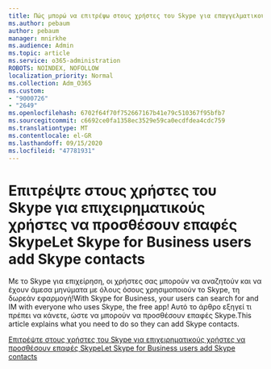 ```yaml
---
title: Πώς μπορώ να επιτρέψω στους χρήστες του Skype για επαγγελματικούς λόγους να επικοινωνούν με τους χρήστες του Skype
ms.author: pebaum
author: pebaum
manager: mnirkhe
ms.audience: Admin
ms.topic: article
ms.service: o365-administration
ROBOTS: NOINDEX, NOFOLLOW
localization_priority: Normal
ms.collection: Adm_O365
ms.custom:
- "9000726"
- "2649"
ms.openlocfilehash: 6702f64f70f752667167b41e79c510367f95bfb7
ms.sourcegitcommit: c6692ce0fa1358ec3529e59ca0ecdfdea4cdc759
ms.translationtype: MT
ms.contentlocale: el-GR
ms.lasthandoff: 09/15/2020
ms.locfileid: "47781931"
---
```

# <a name="let-skype-for-business-users-add-skype-contacts"></a><span data-ttu-id="6f17c-102">Επιτρέψτε στους χρήστες του Skype για επιχειρηματικούς χρήστες να προσθέσουν επαφές Skype</span><span class="sxs-lookup"><span data-stu-id="6f17c-102">Let Skype for Business users add Skype contacts</span></span>

<span data-ttu-id="6f17c-103">Με το Skype για επιχείρηση, οι χρήστες σας μπορούν να αναζητούν και να έχουν άμεσα μηνύματα με όλους όσους χρησιμοποιούν το Skype, τη δωρεάν εφαρμογή!</span><span class="sxs-lookup"><span data-stu-id="6f17c-103">With Skype for Business, your users can search for and IM with everyone who uses Skype, the free app!</span></span> <span data-ttu-id="6f17c-104">Αυτό το άρθρο εξηγεί τι πρέπει να κάνετε, ώστε να μπορούν να προσθέσουν επαφές Skype.</span><span class="sxs-lookup"><span data-stu-id="6f17c-104">This article explains what you need to do so they can add Skype contacts.</span></span>

[<span data-ttu-id="6f17c-105">Επιτρέψτε στους χρήστες του Skype για επιχειρηματικούς χρήστες να προσθέσουν επαφές Skype</span><span class="sxs-lookup"><span data-stu-id="6f17c-105">Let Skype for Business users add Skype contacts</span></span>](https://docs.microsoft.com/skypeforbusiness/set-up-skype-for-business-online/let-skype-for-business-users-add-skype-contacts)